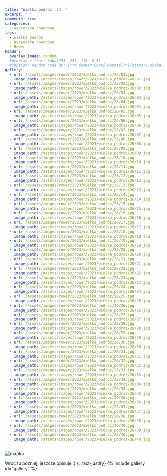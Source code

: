 ```yaml
---
title: "Wielka podróż: 24. "
excerpt: " "
comments: true
categories:
  - Wycieczka rowerowa
tags:
  - wielka podróż
  - Wycieczka rowerowa
  - Rower
header:
  overlay_image: random
  #overlay_filter: rgba(255, 255, 255, 0.3)
  #caption: Random code by: [**© Shahar Shani-Kadmiel**](https://shaharkadmiel.github.io)"
gallery:
  - url: /assets/images/rower/2023/wielka_podroz/26/01.jpg
    image_path: /assets/images/rower/2023/wielka_podroz/26/01.jpg
  - url: /assets/images/rower/2023/wielka_podroz/26/02.jpg
    image_path: /assets/images/rower/2023/wielka_podroz/26/02.jpg
  - url: /assets/images/rower/2023/wielka_podroz/26/03.jpg
    image_path: /assets/images/rower/2023/wielka_podroz/26/03.jpg
  - url: /assets/images/rower/2023/wielka_podroz/26/04.jpg
    image_path: /assets/images/rower/2023/wielka_podroz/26/04.jpg
  - url: /assets/images/rower/2023/wielka_podroz/26/05.jpg
    image_path: /assets/images/rower/2023/wielka_podroz/26/05.jpg
  - url: /assets/images/rower/2023/wielka_podroz/26/06.jpg
    image_path: /assets/images/rower/2023/wielka_podroz/26/06.jpg
  - url: /assets/images/rower/2023/wielka_podroz/26/07.jpg
    image_path: /assets/images/rower/2023/wielka_podroz/26/07.jpg
  - url: /assets/images/rower/2023/wielka_podroz/26/08.jpg
    image_path: /assets/images/rower/2023/wielka_podroz/26/08.jpg
  - url: /assets/images/rower/2023/wielka_podroz/26/09.jpg
    image_path: /assets/images/rower/2023/wielka_podroz/26/09.jpg
  - url: /assets/images/rower/2023/wielka_podroz/26/10.jpg
    image_path: /assets/images/rower/2023/wielka_podroz/26/10.jpg
  - url: /assets/images/rower/2023/wielka_podroz/26/11.jpg
    image_path: /assets/images/rower/2023/wielka_podroz/26/11.jpg
  - url: /assets/images/rower/2023/wielka_podroz/26/12.jpg
    image_path: /assets/images/rower/2023/wielka_podroz/26/12.jpg
  - url: /assets/images/rower/2023/wielka_podroz/26/13.jpg
    image_path: /assets/images/rower/2023/wielka_podroz/26/13.jpg
  - url: /assets/images/rower/2023/wielka_podroz/26/14.jpg
    image_path: /assets/images/rower/2023/wielka_podroz/26/14.jpg
  - url: /assets/images/rower/2023/wielka_podroz/26/15.jpg
    image_path: /assets/images/rower/2023/wielka_podroz/26/15.jpg
  - url: /assets/images/rower/2023/wielka_podroz/26/16.jpg
    image_path: /assets/images/rower/2023/wielka_podroz/26/16.jpg
  - url: /assets/images/rower/2023/wielka_podroz/26/17.jpg
    image_path: /assets/images/rower/2023/wielka_podroz/26/17.jpg
  - url: /assets/images/rower/2023/wielka_podroz/26/18.jpg
    image_path: /assets/images/rower/2023/wielka_podroz/26/18.jpg
  - url: /assets/images/rower/2023/wielka_podroz/26/19.jpg
    image_path: /assets/images/rower/2023/wielka_podroz/26/19.jpg
  - url: /assets/images/rower/2023/wielka_podroz/26/20.jpg
    image_path: /assets/images/rower/2023/wielka_podroz/26/20.jpg
  - url: /assets/images/rower/2023/wielka_podroz/26/21.jpg
    image_path: /assets/images/rower/2023/wielka_podroz/26/21.jpg
  - url: /assets/images/rower/2023/wielka_podroz/26/22.jpg
    image_path: /assets/images/rower/2023/wielka_podroz/26/22.jpg
  - url: /assets/images/rower/2023/wielka_podroz/26/23.jpg
    image_path: /assets/images/rower/2023/wielka_podroz/26/23.jpg
  - url: /assets/images/rower/2023/wielka_podroz/26/24.jpg
    image_path: /assets/images/rower/2023/wielka_podroz/26/24.jpg
  - url: /assets/images/rower/2023/wielka_podroz/26/25.jpg
    image_path: /assets/images/rower/2023/wielka_podroz/26/25.jpg
  - url: /assets/images/rower/2023/wielka_podroz/26/26.jpg
    image_path: /assets/images/rower/2023/wielka_podroz/26/26.jpg
  - url: /assets/images/rower/2023/wielka_podroz/26/27.jpg
    image_path: /assets/images/rower/2023/wielka_podroz/26/27.jpg
  - url: /assets/images/rower/2023/wielka_podroz/26/28.jpg
    image_path: /assets/images/rower/2023/wielka_podroz/26/28.jpg
  - url: /assets/images/rower/2023/wielka_podroz/26/29.jpg
    image_path: /assets/images/rower/2023/wielka_podroz/26/29.jpg
  - url: /assets/images/rower/2023/wielka_podroz/26/30.jpg
    image_path: /assets/images/rower/2023/wielka_podroz/26/30.jpg
  - url: /assets/images/rower/2023/wielka_podroz/26/31.jpg
    image_path: /assets/images/rower/2023/wielka_podroz/26/31.jpg
  - url: /assets/images/rower/2023/wielka_podroz/26/32.jpg
    image_path: /assets/images/rower/2023/wielka_podroz/26/32.jpg
  - url: /assets/images/rower/2023/wielka_podroz/26/33.jpg
    image_path: /assets/images/rower/2023/wielka_podroz/26/33.jpg
  - url: /assets/images/rower/2023/wielka_podroz/26/34.jpg
    image_path: /assets/images/rower/2023/wielka_podroz/26/34.jpg
  - url: /assets/images/rower/2023/wielka_podroz/26/35.jpg
    image_path: /assets/images/rower/2023/wielka_podroz/26/35.jpg
  - url: /assets/images/rower/2023/wielka_podroz/26/36.jpg
    image_path: /assets/images/rower/2023/wielka_podroz/26/36.jpg
  - url: /assets/images/rower/2023/wielka_podroz/26/37.jpg
    image_path: /assets/images/rower/2023/wielka_podroz/26/37.jpg
  - url: /assets/images/rower/2023/wielka_podroz/26/38.jpg
    image_path: /assets/images/rower/2023/wielka_podroz/26/38.jpg
  - url: /assets/images/rower/2023/wielka_podroz/26/39.jpg
    image_path: /assets/images/rower/2023/wielka_podroz/26/39.jpg
  - url: /assets/images/rower/2023/wielka_podroz/26/40.jpg
    image_path: /assets/images/rower/2023/wielka_podroz/26/40.jpg
---
```

![mapka](/assets/images/rower/2023/wielka_podroz/26/mapka.png)

Wroc tu pozniej, jeszcze opisuje :)
{: .text-justify}
{% include gallery id="gallery" %}
